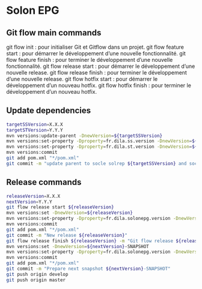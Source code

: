 # Solon EPG

## Git flow main commands

git flow init : pour initialiser Git et Gitflow dans un projet.
git flow feature start <nom> : pour démarrer le développement d’une nouvelle fonctionnalité.
git flow feature finish <nom> : pour terminer le développement d’une nouvelle fonctionnalité.
git flow release start <version> : pour démarrer le développement d’une nouvelle release.
git flow release finish <nom> : pour terminer le développement d’une nouvelle release.
git flow hotfix start <version> : pour démarrer le développement d’un nouveau hotfix.
git flow hotfix finish <nom> : pour terminer le développement d’un nouveau hotfix.

## Update dependencies
```sh
targetSSVersion=X.X.X
targetSTVersion=Y.Y.Y
mvn versions:update-parent -DnewVersion=${targetSSVersion}
mvn versions:set-property -Dproperty=fr.dila.ss.version -DnewVersion=${targetSSVersion}
mvn versions:set-property -Dproperty=fr.dila.st.version -DnewVersion=${targetSTVersion}
mvn versions:commit
git add pom.xml "*/pom.xml"
git commit -m "update parent to socle solrep ${targetSSVersion} and socle transverse ${targetSTVersion}"
```

## Release commands

```sh
releaseVersion=X.X.X
nextVersion=Y.Y.Y
git flow release start ${releaseVersion}
mvn versions:set -DnewVersion=${releaseVersion}
mvn versions:set-property -Dproperty=fr.dila.solonepg.version -DnewVersion=${releaseVersion}
mvn versions:commit
git add pom.xml "*/pom.xml"
git commit -m "New release ${releaseVersion}"
git flow release finish ${releaseVersion} -m "Git flow release ${releaseVersion}"
mvn versions:set -DnewVersion=${nextVersion}-SNAPSHOT
mvn versions:set-property -Dproperty=fr.dila.solonepg.version -DnewVersion=${nextVersion}-SNAPSHOT
mvn versions:commit
git add pom.xml "*/pom.xml"
git commit -m "Prepare next snapshot ${nextVersion}-SNAPSHOT"
git push origin develop
git push origin master
```
